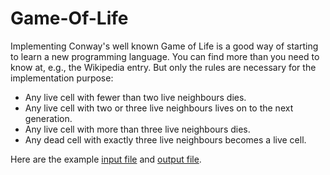 # Game-Of-Life

Implementing Conway's well known Game of Life is a good way of starting to learn a new programming language. You can find more than you need to know at, e.g., the Wikipedia entry. But only the rules are necessary for the implementation purpose:
- Any live cell with fewer than two live neighbours dies.
- Any live cell with two or three live neighbours lives on to the next generation.
- Any live cell with more than three live neighbours dies.
- Any dead cell with exactly three live neighbours becomes a live cell.

Here are the example [input file](./life.txt) and [output file](./output.txt).
